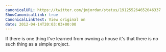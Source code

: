 ```yaml
---
canonicalURL: https://twitter.com/jmjordan/status/191255264652046337
ShowCanonicalLink: true
CanonicalLinkText: View original on
date: 2012-04-14T20:03:03+00:00
---
```

If there is one thing I've learned from owning a house it's that there is no such thing as a simple project.